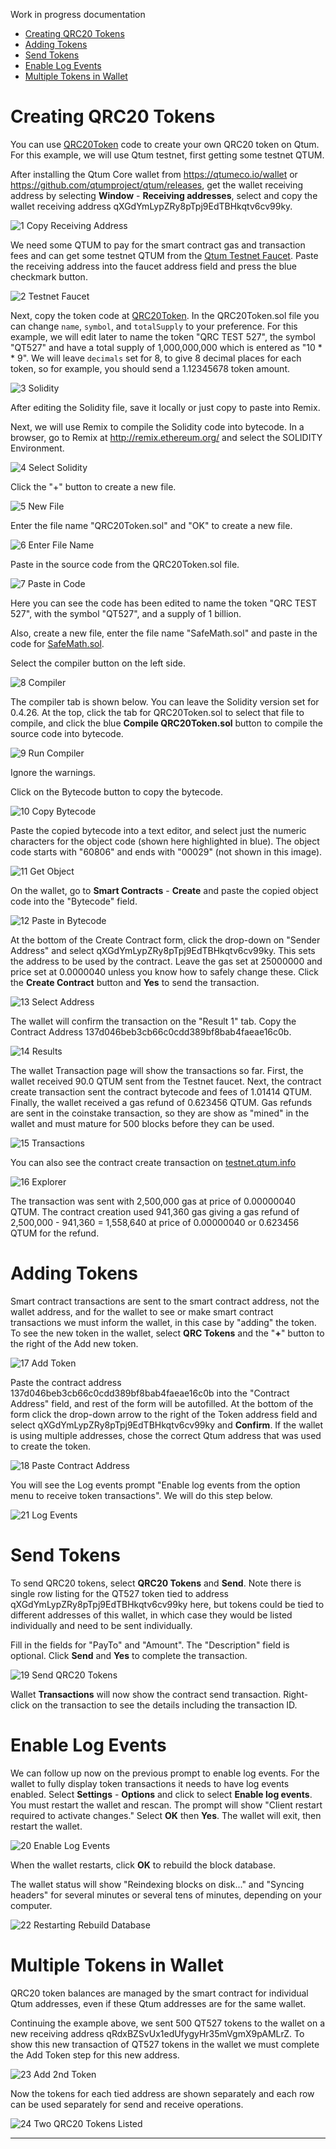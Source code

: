 Work in progress documentation

* [Creating QRC20 Tokens](https://github.com/JB395/Various-Documentation/blob/master/README.md#creating-qrc20-tokens)
* [Adding Tokens](https://github.com/JB395/Various-Documentation/blob/master/README.md#adding-tokens)
* [Send Tokens](https://github.com/JB395/Various-Documentation/blob/master/README.md#send-tokens)
* [Enable Log Events](https://github.com/JB395/Various-Documentation/blob/master/README.md#enable-log-events)
* [Multiple Tokens in Wallet](https://github.com/JB395/Various-Documentation/blob/master/README.md#multiple-tokens-in-wallet)

# Creating QRC20 Tokens

You can use [QRC20Token](https://github.com/qtumproject/QRC20Token) code to create your own QRC20 token on Qtum. For this example, we will use Qtum testnet, first getting some testnet QTUM.

After installing the Qtum Core wallet from https://qtumeco.io/wallet or https://github.com/qtumproject/qtum/releases, get the wallet receiving address by selecting **Window** - **Receiving addresses**, select and copy the wallet receiving address qXGdYmLypZRy8pTpj9EdTBHkqtv6cv99ky.

![1  Copy Receiving Address](https://user-images.githubusercontent.com/29760787/83368341-727d9780-a386-11ea-973d-5f8b13767802.jpg)

We need some QTUM to pay for the smart contract gas and transaction fees and can get some testnet QTUM from the [Qtum Testnet Faucet](http://testnet-faucet.qtum.info/). Paste the receiving address into the faucet address field and press the blue checkmark button.

![2  Testnet Faucet](https://user-images.githubusercontent.com/29760787/83368347-7a3d3c00-a386-11ea-940e-5ba4c83b32b8.jpg)

Next, copy the token code at [QRC20Token](https://github.com/qtumproject/QRC20Token). In the QRC20Token.sol file you can change `name`, `symbol`, and `totalSupply` to your preference. For this example, we will edit later to name the token "QRC TEST 527", the symbol "QT527" and have a total supply of 1,000,000,000 which is entered as "10 * * 9". We will leave `decimals` set for 8, to give 8 decimal places for each token, so for example, you should send a 1.12345678 token amount. 

![3  Solidity](https://user-images.githubusercontent.com/29760787/83368355-7dd0c300-a386-11ea-820c-2ce2788e5777.jpg)

After editing the Solidity file, save it locally or just copy to paste into Remix.

Next, we will use Remix to compile the Solidity code into bytecode. In a browser, go to Remix at http://remix.ethereum.org/ and select the SOLIDITY Environment.

![4  Select Solidity](https://user-images.githubusercontent.com/29760787/83368369-8d500c00-a386-11ea-9c80-98243d69bcd8.jpg)

Click the "+" button to create a new file.

![5  New File](https://user-images.githubusercontent.com/29760787/83368379-92ad5680-a386-11ea-9175-c8d42da28bab.jpg)

Enter the file name "QRC20Token.sol" and "OK" to create a new file. 

![6  Enter File Name](https://user-images.githubusercontent.com/29760787/83368383-96d97400-a386-11ea-84e7-7dd367aa9f00.jpg)

Paste in the source code from the QRC20Token.sol file.

![7  Paste in Code](https://user-images.githubusercontent.com/29760787/83368385-9a6cfb00-a386-11ea-88d6-5624214580bf.jpg)

Here you can see the code has been edited to name the token "QRC TEST 527", with the symbol "QT527", and a supply of 1 billion.

Also, create a new file, enter the file name "SafeMath.sol" and paste in the code for [SafeMath.sol](https://github.com/qtumproject/QRC20Token/blob/master/SafeMath.sol).
 
Select the compiler button on the left side.
 
![8  Compiler](https://user-images.githubusercontent.com/29760787/83368393-a062dc00-a386-11ea-8ae2-6c236a4cd288.jpg)

The compiler tab is shown below. You can leave the Solidity version set for 0.4.26. At the top, click the tab for QRC20Token.sol to select that file to compile, and click the blue **Compile QRC20Token.sol** button to compile the source code into bytecode.

![9  Run Compiler](https://user-images.githubusercontent.com/29760787/83368395-a35dcc80-a386-11ea-9b16-762ff3d31439.jpg)

Ignore the warnings.

Click on the Bytecode button to copy the bytecode.

![10  Copy Bytecode](https://user-images.githubusercontent.com/29760787/83368400-a789ea00-a386-11ea-85cf-4efa71e8d900.jpg)

Paste the copied bytecode into a text editor, and select just the numeric characters for the object code (shown here highlighted in blue). The object code starts with "60806" and ends with "00029" (not shown in this image).

![11  Get Object](https://user-images.githubusercontent.com/29760787/83368405-aa84da80-a386-11ea-9e2f-6ff1709343d9.jpg)

On the wallet, go to **Smart Contracts** - **Create** and paste the copied object code into the "Bytecode" field.

![12  Paste in Bytecode](https://user-images.githubusercontent.com/29760787/83368410-af498e80-a386-11ea-9cfc-ae5908f393ff.jpg)

At the bottom of the Create Contract form, click the drop-down on "Sender Address" and select qXGdYmLypZRy8pTpj9EdTBHkqtv6cv99ky. This sets the address to be used by the contract. Leave the gas set at 25000000 and price set at 0.0000040 unless you know how to safely change these. Click the **Create Contract** button and **Yes** to send the transaction. 

![13  Select Address](https://user-images.githubusercontent.com/29760787/83368414-b2447f00-a386-11ea-8d0f-5928865e835e.jpg)

The wallet will confirm the transaction on the "Result 1" tab. Copy the Contract Address 137d046beb3cb66c0cdd389bf8bab4faeae16c0b.

![14  Results](https://user-images.githubusercontent.com/29760787/83368416-b4a6d900-a386-11ea-8e44-9c773aa94fa0.jpg)

The wallet Transaction page will show the transactions so far. First, the wallet received 90.0 QTUM sent from the Testnet faucet. Next, the contract create transaction sent the contract bytecode and fees of 1.01414 QTUM. Finally, the wallet received a gas refund of 0.623456 QTUM. Gas refunds are sent in the coinstake transaction, so they are show as "mined" in the wallet and must mature for 500 blocks before they can be used. 

![15  Transactions](https://user-images.githubusercontent.com/29760787/83368419-b7093300-a386-11ea-8508-86a14c7737ca.jpg)

You can also see the contract create transaction on [testnet.qtum.info](https://testnet.qtum.info/tx/0db7a5f38c1959d473405165bf842dcf726c9b79615b0b294514cb44e53fb801)

![16  Explorer](https://user-images.githubusercontent.com/29760787/83368426-bc667d80-a386-11ea-8039-6e3bc2f519f0.jpg)

The transaction was sent with 2,500,000 gas at price of 0.00000040 QTUM. The contract creation used 941,360 gas giving a gas refund of 2,500,000 - 941,360 = 1,558,640 at price of 0.00000040 or 0.623456 QTUM for the refund. 

# Adding Tokens

Smart contract transactions are sent to the smart contract address, not the wallet address, and for the wallet to see or make smart contract transactions we must inform the wallet, in this case by "adding" the token. To see the new token in the wallet, select **QRC Tokens** and the "**+**" button to the right of the Add new token.

![17  Add Token](https://user-images.githubusercontent.com/29760787/83368428-bf616e00-a386-11ea-8a72-ba2a19c21959.jpg)

Paste the contract address 137d046beb3cb66c0cdd389bf8bab4faeae16c0b into the "Contract Address" field, and rest of the form will be autofilled. At the bottom of the form click the drop-down arrow to the right of the Token address field and select qXGdYmLypZRy8pTpj9EdTBHkqtv6cv99ky and **Confirm**. If the wallet is using multiple addresses, chose the correct Qtum address that was used to create the token.

![18  Paste Contract Address](https://user-images.githubusercontent.com/29760787/83368432-c1c3c800-a386-11ea-9b7b-5b4224934683.jpg)

You will see the Log events prompt "Enable log events from the option menu to receive token transactions". We will do this step below.

![21  Log Events](https://user-images.githubusercontent.com/29760787/83368438-c9836c80-a386-11ea-9c0b-f27ef946be7c.jpg)

# Send Tokens

To send QRC20 tokens, select **QRC20 Tokens** and **Send**. Note there is single row listing for the QT527 token tied to address qXGdYmLypZRy8pTpj9EdTBHkqtv6cv99ky here, but tokens could be tied to different addresses of this wallet, in which case they would be listed individually and need to be sent individually.

Fill in the fields for "PayTo" and "Amount". The "Description" field is optional. Click **Send** and **Yes** to complete the transaction.

![19  Send QRC20 Tokens](https://user-images.githubusercontent.com/29760787/83368435-c4beb880-a386-11ea-9ebe-277f20e0b6ab.jpg)

Wallet **Transactions** will now show the contract send transaction. Right-click on the transaction to see the details including the transaction ID.

# Enable Log Events

We can follow up now on the previous prompt to enable log events. For the wallet to fully display token transactions it needs to have log events enabled. Select **Settings** - **Options** and click to select **Enable log events**. You must restart the wallet and rescan. The prompt will show "Client restart required to activate changes." Select **OK** then **Yes**. The wallet will exit, then restart the wallet. 

![20  Enable Log Events](https://user-images.githubusercontent.com/29760787/83368436-c7b9a900-a386-11ea-96f6-690abe10bfef.jpg)

When the wallet restarts, click **OK** to rebuild the block database. 

The wallet status will show "Reindexing blocks on disk..." and "Syncing headers" for several minutes or several tens of minutes, depending on your computer. 

![22  Restarting Rebuild Database](https://user-images.githubusercontent.com/29760787/83368451-d607c500-a386-11ea-9caa-cb855bb3e07d.jpg)

# Multiple Tokens in Wallet

QRC20 token balances are managed by the smart contract for individual Qtum addresses, even if these Qtum addresses are for the same wallet.

Continuing the example above, we sent 500 QT527 tokens to the wallet on a new receiving address qRdxBZSvUx1edUfygyHr35mVgmX9pAMLrZ. To show this new transaction of QT527 tokens in the wallet we must complete the Add Token step for this new address.

![23  Add 2nd Token](https://user-images.githubusercontent.com/29760787/83447393-5cbbb100-a41e-11ea-889e-8675e626341e.jpg)

Now the tokens for each tied address are shown separately and each row can be used separately for send and receive operations.

![24  Two QRC20 Tokens Listed](https://user-images.githubusercontent.com/29760787/83448628-3bf45b00-a420-11ea-8288-795e482c381a.jpg)

***










